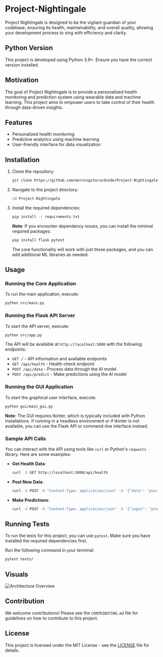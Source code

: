 # Project-Nightingale

Project Nightingale is designed to be the vigilant guardian of your codebase, ensuring its health, maintainability, and overall quality, allowing your development process to sing with efficiency and clarity.

## Python Version

This project is developed using Python 3.9+. Ensure you have the correct version installed.

## Motivation

The goal of Project Nightingale is to provide a personalized health monitoring and prediction system using wearable data and machine learning. This project aims to empower users to take control of their health through data-driven insights.

## Features

- Personalized health monitoring
- Predictive analytics using machine learning
- User-friendly interface for data visualization

## Installation

1. Clone the repository:

   ```bash
   git clone https://github.com/morningstarxcdcode/Project-Nightingale.git
   ```

2. Navigate to the project directory:

   ```bash
   cd Project-Nightingale
   ```

3. Install the required dependencies:

   ```bash
   pip install -r requirements.txt
   ```

   **Note**: If you encounter dependency issues, you can install the minimal required packages:

   ```bash
   pip install flask pytest
   ```

   The core functionality will work with just these packages, and you can add additional ML libraries as needed.

## Usage

### Running the Core Application

To run the main application, execute:

```bash
python src/main.py
```

### Running the Flask API Server

To start the API server, execute:

```bash
python src/app.py
```

The API will be available at `http://localhost:5000` with the following endpoints:

- `GET /` - API information and available endpoints
- `GET /api/health` - Health check endpoint
- `POST /api/data` - Process data through the AI model
- `POST /api/predict` - Make predictions using the AI model

### Running the GUI Application

To start the graphical user interface, execute:

```bash
python gui/main_gui.py
```

**Note**: The GUI requires tkinter, which is typically included with Python installations. If running in a headless environment or if tkinter is not available, you can use the Flask API or command-line interface instead.

### Sample API Calls

You can interact with the API using tools like `curl` or Python's `requests` library. Here are some examples:

- **Get Health Data**:

  ```bash
  curl -X GET http://localhost:5000/api/health
  ```

- **Post New Data**:

  ```bash
  curl -X POST -H "Content-Type: application/json" -d '{"data": "your_data_here"}' http://localhost:5000/api/data
  ```

- **Make Predictions**:

  ```bash
  curl -X POST -H "Content-Type: application/json" -d '{"input": "prediction_input"}' http://localhost:5000/api/predict
  ```

## Running Tests

To run the tests for this project, you can use `pytest`. Make sure you have installed the required dependencies first.

Run the following command in your terminal:

```bash
pytest tests/
```

## Visuals

![Architecture Overview](path_to_architecture_diagram.png)

## Contribution

We welcome contributions! Please see the `CONTRIBUTING.md` file for guidelines on how to contribute to this project.

## License

This project is licensed under the MIT License - see the [LICENSE](LICENSE) file for details.

